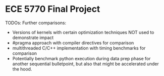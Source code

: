 # ECE 5770 Final Project

TODOs:
Further comparisons: 
- Versions of kernels with certain optimization techniques NOT used to demonstrate impact
- #pragma approach with compiler directives for comparison
- multithreaded C/C++ implementation with timing benchmarks for comparison 
- Potentially benchmark python execution during data prep phase for another sequential bulletpoint, but also that might be accelerated under the hood. 